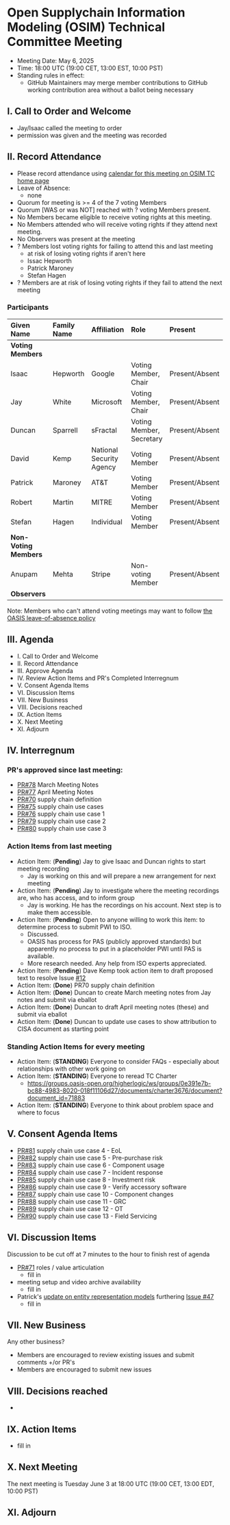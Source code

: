 # Open Supplychain Information Modeling (OSIM) Technical Committee Meeting

- Meeting Date: May 6, 2025
- Time: 18:00 UTC (19:00 CET, 13:00 EST, 10:00 PST)
- Standing rules in effect:
   * GitHub Maintainers may merge member contributions to GitHub working contribution area without a ballot being necessary

## I. Call to Order and Welcome

- Jay/Isaac called the meeting to order
- permission was given and the meeting was recorded

## II. Record Attendance

- Please record attendance using [calendar for this meeting on OSIM TC home page](https://groups.oasis-open.org/communities/tc-community-home2?CommunityKey=0e391e7b-bc88-4983-8020-018f11106d27)
- Leave of Absence:
   + none
- Quorum for meeting is >= 4 of the 7 voting Members
- Quorum [WAS or was NOT] reached with ? voting Members present.
- No Members became eligible to receive voting rights at this meeting.
- No Members attended who will receive voting rights if they attend next meeting.
- No Observers was present at the meeting
- ? Members lost voting rights for failing to attend this and last meeting
   - at risk of losing voting rights if aren't here
   * Issac Hepworth
   * Patrick Maroney
   * Stefan Hagen
- ? Members are at risk of losing voting rights if they fail to attend the next meeting


### Participants

| Given Name | Family Name | Affiliation | Role | Present |
|:-----------|:------------|:------------------------------------------------------------|:----------------------------|:---------|
| **Voting Members** | | | |
| Isaac | Hepworth | Google | Voting Member, Chair | Present/Absent |
| Jay | White | Microsoft | Voting Member, Chair | Present/Absent |
| Duncan | Sparrell | sFractal | Voting Member, Secretary | Present/Absent |
| David | Kemp | National Security Agency | Voting Member | Present/Absent |
| Patrick | Maroney | AT&T | Voting Member | Present/Absent |
| Robert | Martin | MITRE | Voting Member | Present/Absent |
| Stefan | Hagen | Individual | Voting Member | Present/Absent |
| **Non-Voting Members** | | | |
| Anupam | Mehta | Stripe | Non-voting Member | Present/Absent |
| **Observers** | | | |

Note: Members who can't attend voting meetings may want to follow [the OASIS leave-of-absence policy](https://www.oasis-open.org/policies-guidelines/tc-process-2017-05-26/#leavesAbsence)

## III. Agenda

- I. Call to Order and Welcome
- II. Record Attendance
- III. Approve Agenda
- IV. Review Action Items and PR's Completed Interregnum
- V. Consent Agenda Items
- VI. Discussion Items
- VII. New Business
- VIII. Decisions reached
- IX. Action Items
- X. Next Meeting
- XI. Adjourn

## IV. Interregnum
### PR's approved since last meeting:

* [PR#78](https://github.com/oasis-tcs/osim/pull/78) March Meeting Notes
* [PR#77](https://github.com/oasis-tcs/osim/pull/77) April Meeting Notes
* [PR#70](https://github.com/oasis-tcs/osim/pull/70) supply chain definition
* [PR#75](https://github.com/oasis-tcs/osim/pull/75) supply chain use cases
* [PR#76](https://github.com/oasis-tcs/osim/pull/76) supply chain use case 1
* [PR#79](https://github.com/oasis-tcs/osim/pull/79) supply chain use case 2
* [PR#80](https://github.com/oasis-tcs/osim/pull/80) supply chain use case 3

### Action Items from last meeting
* Action Item: (**Pending**) Jay to give Isaac and Duncan rights to start meeting recording
   - Jay is working on this and will prepare a new arrangement for next meeting
* Action Item: (**Pending**) Jay to investigate where the meeting recordings are, who has access, and to inform group   
   - Jay is working. He has the recordings on his account. Next step is to make them accessible.
* Action Item: (**Pending**) Open to anyone willing to work this item: to determine process to submit PWI to ISO. 
   - Discussed. 
   - OASIS has process for PAS (publicly approved standards) but apparently no process to put in a placeholder PWI until PAS is available. 
   - More research needed. Any help from ISO experts appreciated.
* Action Item: (**Pending**) Dave Kemp took action item to draft proposed text to resolve Issue [#12](https://github.com/oasis-tcs/osim/issues/12)
* Action Item: (**Done**)  PR70 supply chain definition
* Action Item: (**Done**) Duncan to create March meeting notes from Jay notes and submit via eballot
* Action Item: (**Done**) Duncan to draft April meeting notes (these) and submit via eballot
* Action Item:  (**Done**) Duncan to update use cases to show attribution to CISA document as starting point

### Standing Action Items for every meeting

* Action Item: (**STANDING**) Everyone to consider FAQs - especially about relationships with other work going on
* Action Item: (**STANDING**) Everyone to reread TC Charter
   * https://groups.oasis-open.org/higherlogic/ws/groups/0e391e7b-bc88-4983-8020-018f11106d27/documents/charter3676/document?document_id=71883
* Action Item: (**STANDING**) Everyone to think about problem space and where to focus

## V. Consent Agenda Items
* [PR#81](https://github.com/oasis-tcs/osim/pull/81) supply chain use case 4 - EoL
* [PR#82](https://github.com/oasis-tcs/osim/pull/82) supply chain use case 5 - Pre-purchase risk
* [PR#83](https://github.com/oasis-tcs/osim/pull/83) supply chain use case 6 - Component usage
* [PR#84](https://github.com/oasis-tcs/osim/pull/84) supply chain use case 7 - Incident response
* [PR#85](https://github.com/oasis-tcs/osim/pull/85) supply chain use case 8 - Investment risk
* [PR#86](https://github.com/oasis-tcs/osim/pull/86) supply chain use case 9 - Verify accessory software
* [PR#87](https://github.com/oasis-tcs/osim/pull/87) supply chain use case 10 - Component changes
* [PR#88](https://github.com/oasis-tcs/osim/pull/88) supply chain use case 11 - GRC
* [PR#89](https://github.com/oasis-tcs/osim/pull/89) supply chain use case 12 - OT
* [PR#90](https://github.com/oasis-tcs/osim/pull/90) supply chain use case 13 - Field Servicing


## VI. Discussion Items
Discussion to be cut off at 7 minutes to the hour to finish rest of agenda

* [PR#71](https://github.com/oasis-tcs/osim/pull/71) roles / value articulation
    - fill in
* meeting setup and video archive availability
    - fill in
* Patrick's [update on entity representation models](https://github.com/oasis-tcs/osim/issues/47#issuecomment-2576017575) furthering [Issue #47](https://github.com/oasis-tcs/osim/issues/47)
    - fill in


## VII. New Business

Any other business? 
- Members are encouraged to review existing issues and submit comments +/or PR's
- Members are encouraged to submit new issues

## VIII. Decisions reached

* 

## IX. Action Items

* fill in

## X. Next Meeting
The next meeting is Tuesday June 3 at 18:00 UTC (19:00 CET, 13:00 EDT, 10:00 PST)

## XI. Adjourn